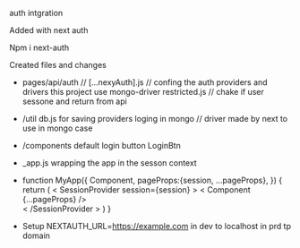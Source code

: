 
auth intgration 

Added with next auth 

Npm i next-auth 

Created files and changes 

* pages/api/auth  // 
[...nexyAuth].js // confing the auth providers and drivers this project use mongo-driver 
restricted.js // chake if user sessone and return from api 

* /util
db.js for saving providers loging in mongo // driver made by next to use in mongo case 

* /components
default login button 
LoginBtn

* _app.js
 wrapping the app in the sesson context 

* function MyApp({
       Component, 
       pageProps:{session, ...pageProps},
       }) {   
      return (
        < SessionProvider session={session} >
         < Component {...pageProps} />  
         < /SessionProvider > )
    }


* Setup NEXTAUTH_URL=https://example.com 
 in dev to localhost 
 in prd tp domain


